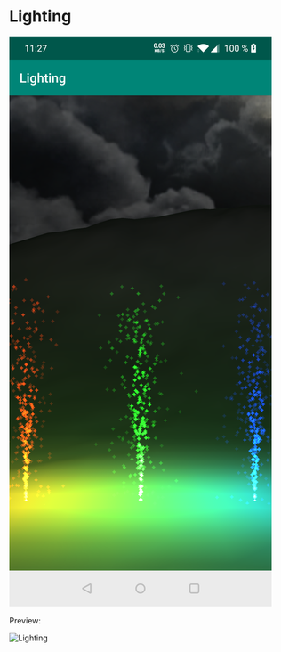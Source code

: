 # Lighting

![Lighting](https://github.com/cpinan/OpenGL-ES-2.0-Android-to-Kotlin/blob/master/screenshots/lighting/001.png?raw=true)

Preview:

![Lighting](https://github.com/cpinan/OpenGL-ES-2.0-Android-to-Kotlin/blob/master/screenshots/lighting/002.gif?raw=true)